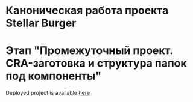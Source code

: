 # Каноническая работа проекта Stellar Burger 
# Этап "Промежуточный проект. CRA-заготовка и структура папок под компоненты"

Deployed project is available [here](https://wanomir.github.io/react-stellar-burger)
